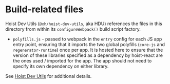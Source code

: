 # Build-related files

Hoist Dev Utils (`@xh/hoist-dev-utils`, aka HDU) references the files in this directory from
within its `configureWebpack()` build script factory.

* `polyfills.js` - passed to webpack in the `entry` config for each JS app entry point, ensuring
  that it imports the two global polyfills (`core-js` and `regenerator-runtime`) once per app. It is
  hosted here to ensure that the version of these libraries specified as a dependency by hoist-react
  are the ones used / imported for the app. The app should not need to specify its own dependency on
  either library.

See [Hoist Dev Utils](https://github.com/xh/hoist-dev-utils) for additional details.
